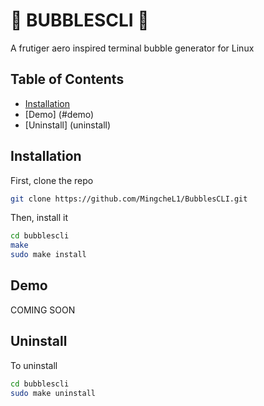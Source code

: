 # 🫧 BUBBLESCLI 🫧

A frutiger aero inspired terminal bubble generator for Linux

## Table of Contents

- [Installation](#installation)
- [Demo] (#demo)
- [Uninstall] (uninstall)

## Installation

First, clone the repo
```bash
git clone https://github.com/MingcheL1/BubblesCLI.git
```

Then, install it
```bash
cd bubblescli
make
sudo make install
```

## Demo

COMING SOON

## Uninstall

To uninstall
```bash
cd bubblescli
sudo make uninstall
```
